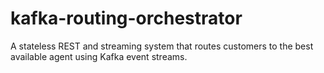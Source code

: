 # kafka-routing-orchestrator
A stateless REST and streaming system that routes customers to the best available agent using Kafka event streams.
